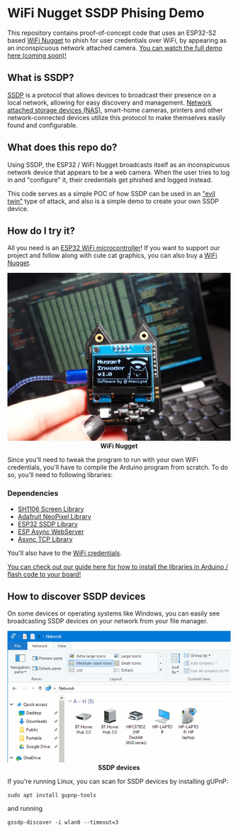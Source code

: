 # WiFi Nugget SSDP Phising Demo
This repository contains proof-of-concept code that uses an ESP32-S2 based [WiFi Nugget](https://wifinugget.com) to phish for user credentials over WiFi, by appearing as an inconspicuous network attached camera.  [You can watch the full demo here (coming soon)!](https://youtube.com/Hak5)

## What is SSDP?
[SSDP](https://en.wikipedia.org/wiki/Simple_Service_Discovery_Protocol) is a protocol that allows devices to broadcast their presence on a local network, allowing for easy discovery and management.  [Network attached storage devices (NAS)](https://en.wikipedia.org/wiki/Network-attached_storage), smart-home cameras, printers and other network-connected devices utilize this protocol to make themselves easily found and configurable. 

## What does this repo do?
Using SSDP, the ESP32 / WiFi Nugget broadcasts itself as an inconspicuous network device that appears to be a web camera.  When the user tries to log in and "configure" it, their credentials get phished and logged instead.

This code serves as a simple POC of how SSDP can be used in an ["evil twin"](https://www.google.com/url?sa=t&rct=j&q=&esrc=s&source=web&cd=&ved=2ahUKEwjPm6SvyJ73AhWnKEQIHZTQAzIQFnoECAoQAQ&url=https%3A%2F%2Fipfs.fleek.co%2Fipfs%2FQmXGeJ9pN5XuSXD9xtqqcy56ZJRXsRyuQFU1ZhMBLA4zsf%2Fhacktricks%2Fpentesting%2Fpentesting-network%2Fspoofing-ssdp-and-upnp-devices%2F&usg=AOvVaw25qJMYKWcgywKB-BMczqD5) type of attack, and also is a simple demo to create your own SSDP device.

## How do I try it?
All you need is an [ESP32 WiFi microcontroller]()!  If you want to support our project and follow along with cute cat graphics, you can also buy a [WiFi Nugget](https://wifinugget.com).

<p align="center">
  <img src="img/Nugget-Invader.png" width="700px">
  <br>
  <b>WiFi Nugget</b>
  <br>
</p>

Since you'll need to tweak the program to run with your own WiFi credentials, you'll have to compile the Arduino program from scratch.  To do so, you'll need to following libraries:
### Dependencies
- [SH1106 Screen Library](https://github.com/ThingPulse/esp8266-oled-ssd1306)
- [Adafruit NeoPixel Library](https://github.com/adafruit/Adafruit_NeoPixel)
- [ESP32 SSDP Library](https://github.com/luc-github/ESP32SSDP)
- [ESP Async WebServer](https://github.com/me-no-dev/ESPAsyncWebServer)
- [Async TCP Library](https://github.com/me-no-dev/AsyncTCP)

You'll also have to the [WiFi credentials]().


[You can check out our guide here for how to install the libraries in Arduino / flash code to your board!](https://www.youtube.com/watch?v=YPX2nlr-ySU)

## How to discover SSDP devices
On some devices or operating systems like Windows, you can easily see broadcasting SSDP devices on your network from your file manager.  

<p align="center">
  <img src="img/windows-ssdp.png" width="700px">
  <br>
  <b>SSDP devices</b>
  <br>
</p>

If you're running Linux, you can scan for SSDP devices by installing gUPnP:
```
sudo apt install gupnp-tools
```
and running
```
gssdp-discover -i wlan0 --timeout=3
```